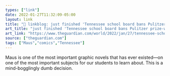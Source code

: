 ```yaml
---
types: ["link"]
date: 2022-01-27T11:32:09-05:00
layout: link
title: "🔗 linkblog: just finished 'Tennessee school board bans Pulitzer prize-winning Holocaust novel, Maus | Holocaust | The Guardian'"
art_title: "just finished 'Tennessee school board bans Pulitzer prize-winning Holocaust novel, Maus | Holocaust | The Guardian"
art_link: "https://www.theguardian.com/world/2022/jan/27/tennessee-school-board-bans-pulitzer-prize-winning-holocaust-novel-maus"
source: ["theguardian.com"]
tags: ["Maus","comics","Tennessee"]
---
```

Maus is one of the most important graphic novels that has ever existed—on one of the most important subjects for our students to learn about. This is a mind-bogglingly dumb decision.
